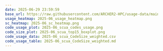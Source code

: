 ```yaml
---
date: 2025-06-29 23:59:59
base_url: https://raw.githubusercontent.com/ARCHER2-HPC/usage-data/main/allusers/2025/06
usage_heatmap: 2025-06_usage_heatmap.png
sc_heatmap: 2025-06_sc_heatmap.png
code_usage_plot: 2025-06_scua_codes_usage.png
code_size_plot: 2025-06_scua_top15_boxplot.png
code_usage_data: 2025-06_scua_CodeSize_weighted.csv
code_usage_table: 2025-06_scua_CodeSize_weighted.md
---
```

